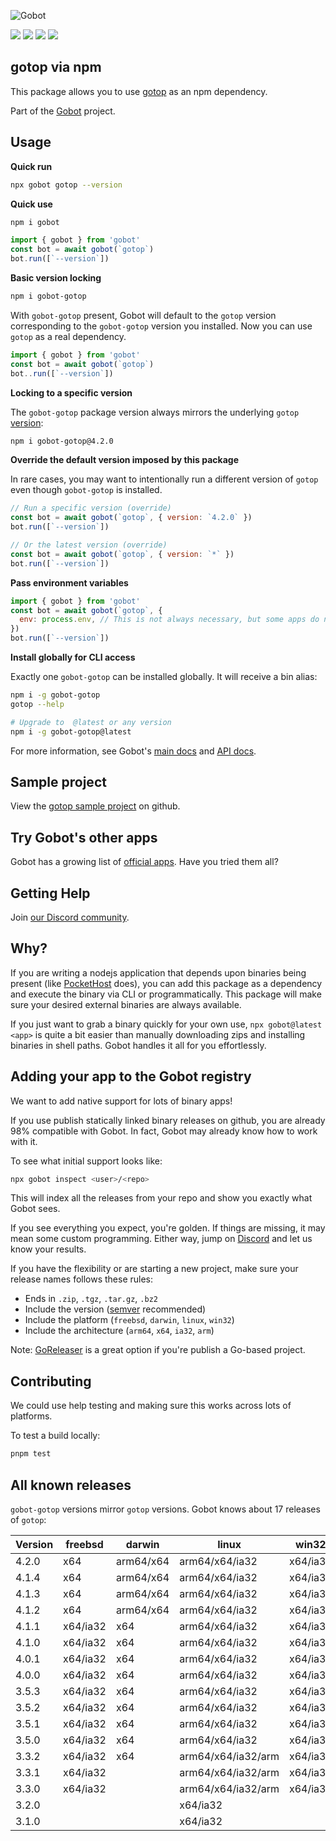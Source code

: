 ![Gobot](https://raw.githubusercontent.com/benallfree/gobot/v1.0.0-alpha.34/assets/gobot-banner-300x.png)

![](https://img.shields.io/npm/v/gobot-gotop) ![](https://img.shields.io/npm/dt/gobot-gotop) ![](https://img.shields.io/github/commit-activity/t/benallfree/gobot) ![](https://img.shields.io/github/stars/benallfree/gobot)

## gotop via npm

This package allows you to use [gotop](https://github.com/xxxserxxx/gotop) as an npm dependency.

Part of the [Gobot](https://www.npmjs.com/package/gobot) project.

## Usage

**Quick run**

```bash
npx gobot gotop --version
```

**Quick use**

```bash
npm i gobot
```

```js
import { gobot } from 'gobot'
const bot = await gobot(`gotop`)
bot.run([`--version`])
```

**Basic version locking**

```bash
npm i gobot-gotop
```

With `gobot-gotop` present, Gobot will default to the `gotop` version corresponding to the `gobot-gotop` version you installed. Now you can use `gotop` as a real dependency.

```js
import { gobot } from 'gobot'
const bot = await gobot(`gotop`)
bot..run([`--version`])
```

**Locking to a specific version**

The `gobot-gotop` package version always mirrors the underlying `gotop` [version](#known-versions):

```bash
npm i gobot-gotop@4.2.0
```

**Override the default version imposed by this package**

In rare cases, you may want to intentionally run a different version of `gotop` even though `gobot-gotop` is installed.

```js
// Run a specific version (override)
const bot = await gobot(`gotop`, { version: `4.2.0` })
bot.run([`--version`])

// Or the latest version (override)
const bot = await gobot(`gotop`, { version: `*` })
bot.run([`--version`])
```

**Pass environment variables**

```js
import { gobot } from 'gobot'
const bot = await gobot(`gotop`, {
  env: process.env, // This is not always necessary, but some apps do need it
})
bot.run([`--version`])
```

**Install globally for CLI access**

Exactly one `gobot-gotop` can be installed globally. It will receive a bin alias:

```bash
npm i -g gobot-gotop
gotop --help

# Upgrade to  @latest or any version
npm i -g gobot-gotop@latest
```

For more information, see Gobot's [main docs](https://www.npmjs.com/package/gobot) and [API docs](https://github.com/benallfree/gobot/blob/v1.0.0-alpha.34/docs/readme.md).

## Sample project

View the [gotop sample project](https://github.com/benallfree/gobot/tree/v1.0.0-alpha.34/src/apps/gotop/sample-project) on github.

## Try Gobot's other apps

Gobot has a growing list of [official apps](https://www.npmjs.com/package/gobot#official-gobot-apps). Have you tried them all?

## Getting Help

Join [our Discord community](https://discord.gg/977kMmFnXc).

## Why?

If you are writing a nodejs application that depends upon binaries being present (like [PocketHost](https://github.com/pockethost/pockethost) does), you can add this package as a dependency and execute the binary via CLI or programmatically. This package will make sure your desired external binaries are always available.

If you just want to grab a binary quickly for your own use, `npx gobot@latest <app>` is quite a bit easier than manually downloading zips and installing binaries in shell paths. Gobot handles it all for you effortlessly.

## Adding your app to the Gobot registry

We want to add native support for lots of binary apps!

If you use publish statically linked binary releases on github, you are already 98% compatible with Gobot. In fact, Gobot may already know how to work with it.

To see what initial support looks like:

```bash
npx gobot inspect <user>/<repo>
```

This will index all the releases from your repo and show you exactly what Gobot sees.

If you see everything you expect, you're golden. If things are missing, it may mean some custom programming. Either way, jump on [Discord](https://discord.gg/977kMmFnXc) and let us know your results.

If you have the flexibility or are starting a new project, make sure your release names follows these rules:

- Ends in `.zip`, `.tgz`, `.tar.gz`, `.bz2`
- Include the version ([semver](https://semver.org) recommended)
- Include the platform (`freebsd`, `darwin`, `linux`, `win32`)
- Include the architecture (`arm64`, `x64`, `ia32`, `arm`)

Note: [GoReleaser](https://goreleaser.com/) is a great option if you're publish a Go-based project.

## Contributing

We could use help testing and making sure this works across lots of platforms.

To test a build locally:

```bash
pnpm test
```

## All known releases

`gobot-gotop` versions mirror `gotop` versions. Gobot knows about 17 releases of `gotop`:

| Version | freebsd  | darwin    | linux              | win32    |
| ------- | -------- | --------- | ------------------ | -------- |
| 4.2.0   | x64      | arm64/x64 | arm64/x64/ia32     | x64/ia32 |
| 4.1.4   | x64      | arm64/x64 | arm64/x64/ia32     | x64/ia32 |
| 4.1.3   | x64      | arm64/x64 | arm64/x64/ia32     | x64/ia32 |
| 4.1.2   | x64      | arm64/x64 | arm64/x64/ia32     | x64/ia32 |
| 4.1.1   | x64/ia32 | x64       | arm64/x64/ia32     | x64/ia32 |
| 4.1.0   | x64/ia32 | x64       | arm64/x64/ia32     | x64/ia32 |
| 4.0.1   | x64/ia32 | x64       | arm64/x64/ia32     | x64/ia32 |
| 4.0.0   | x64/ia32 | x64       | arm64/x64/ia32     | x64/ia32 |
| 3.5.3   | x64/ia32 | x64       | arm64/x64/ia32     | x64/ia32 |
| 3.5.2   | x64/ia32 | x64       | arm64/x64/ia32     | x64/ia32 |
| 3.5.1   | x64/ia32 | x64       | arm64/x64/ia32     | x64/ia32 |
| 3.5.0   | x64/ia32 | x64       | arm64/x64/ia32     | x64/ia32 |
| 3.3.2   | x64/ia32 | x64       | arm64/x64/ia32/arm | x64/ia32 |
| 3.3.1   | x64/ia32 |           | arm64/x64/ia32/arm | x64/ia32 |
| 3.3.0   | x64/ia32 |           | arm64/x64/ia32/arm | x64/ia32 |
| 3.2.0   |          |           | x64/ia32           |          |
| 3.1.0   |          |           | x64/ia32           |          |
